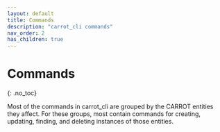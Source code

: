 ```yaml
---
layout: default
title: Commands
description: "carrot_cli commands"
nav_order: 2
has_children: true
---
```


# Commands
{: .no_toc}

Most of the commands in carrot_cli are grouped by the CARROT entities they affect. For these groups, most contain commands for creating, updating, finding, and deleting instances of those entities.
